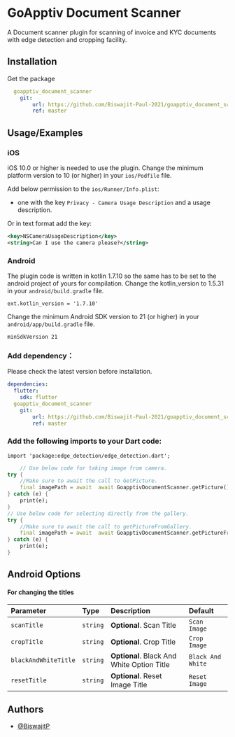 # GoApptiv Document Scanner

A Document scanner plugin for scanning of invoice and KYC documents with edge detection and cropping facility.

## Installation

Get the package

```yaml
  goapptiv_document_scanner
    git:
        url: https://github.com/Biswajit-Paul-2021/goapptiv_document_scanner.git
        ref: master

```

## Usage/Examples

### iOS

iOS 10.0 or higher is needed to use the plugin. Change the minimum platform version to 10 (or higher) in your `ios/Podfile` file.

Add below permission to the `ios/Runner/Info.plist`:

- one with the key `Privacy - Camera Usage Description` and a usage description.

Or in text format add the key:

```xml
<key>NSCameraUsageDescription</key>
<string>Can I use the camera please?</string>
```

### Android

The plugin code is written in kotlin 1.7.10 so the same has to be set to the android project of yours for compilation.
Change the kotlin_version to 1.5.31 in your `android/build.gradle` file.

```
ext.kotlin_version = '1.7.10'
```

Change the minimum Android SDK version to 21 (or higher) in your `android/app/build.gradle` file.

```
minSdkVersion 21
```

### Add dependency：

Please check the latest version before installation.

```yaml
dependencies:
  flutter:
    sdk: flutter
  goapptiv_document_scanner
    git:
        url: https://github.com/Biswajit-Paul-2021/goapptiv_document_scanner.git
        ref: master
```

### Add the following imports to your Dart code:

```
import 'package:edge_detection/edge_detection.dart';
```

```dart
    // Use below code for taking image from camera.
try {
    //Make sure to await the call to GetPicture.
    final imagePath = await  await GoapptivDocumentScanner.getPicture();
} catch (e) {
    print(e);
}
// Use below code for selecting directly from the gallery.
try {
    //Make sure to await the call to getPictureFromGallery.
    final imagePath = await  await GoapptivDocumentScanner.getPictureFromGallery();
} catch (e) {
    print(e);
}
```

## Android Options

#### For changing the titles

| Parameter            | Type     | Description                                | Default           |
| :------------------- | :------- | :----------------------------------------- | :---------------- |
| `scanTitle`          | `string` | **Optional**. Scan Title                   | `Scan Image`      |
| `cropTitle`          | `string` | **Optional**. Crop Title                   | `Crop Image`      |
| `blackAndWhiteTitle` | `string` | **Optional**. Black And White Option Title | `Black And White` |
| `resetTitle`         | `string` | **Optional**. Reset Image Title            | `Reset Image`     |

## Authors

- [@BiswajitP](https://github.com/Biswajit-Paul-2021)
